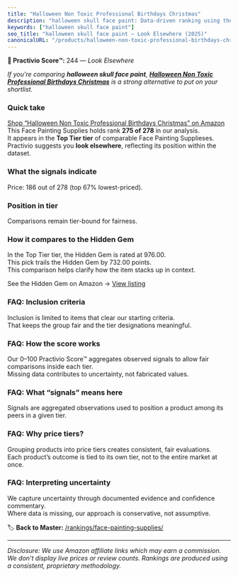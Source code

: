 ```yaml
---
title: "Halloween Non Toxic Professional Birthdays Christmas"
description: "halloween skull face paint: Data-driven ranking using the Practivio Score™. Positioned by quality, value, demand, findability, momentum."
keywords: ["halloween skull face paint"]
seo_title: "halloween skull face paint — Look Elsewhere (2025)"
canonicalURL: "/products/halloween-non-toxic-professional-birthdays-christmas-B0F99KD5FK/"
---
```


**🚫 Practivio Score™:** 244 — _Look Elsewhere_


*If you're comparing **halloween skull face paint**, **[Halloween Non Toxic Professional Birthdays Christmas](https://www.amazon.com/dp/B0F99KD5FK?tag=practivio-20)** is a strong alternative to put on your shortlist.*
### Quick take
[Shop “Halloween Non Toxic Professional Birthdays Christmas” on Amazon](https://www.amazon.com/dp/B0F99KD5FK?tag=practivio-20)
This Face Painting Supplies holds rank **275 of 278** in our analysis.  
It appears in the **Top Tier tier** of comparable Face Painting Supplieses.  
Practivio suggests you **look elsewhere**, reflecting its position within the dataset.

### What the signals indicate
Price: 186 out of 278 (top 67% lowest-priced).  

### Position in tier
Comparisons remain tier-bound for fairness.

### How it compares to the Hidden Gem
In the Top Tier tier, the Hidden Gem is rated at 976.00.  
This pick trails the Hidden Gem by 732.00 points.  
This comparison helps clarify how the item stacks up in context.  

See the Hidden Gem on Amazon → [View listing](https://www.amazon.com/dp/B00IWESI8W?tag=practivio-20)

### FAQ: Inclusion criteria
Inclusion is limited to items that clear our starting criteria.  
That keeps the group fair and the tier designations meaningful.

### FAQ: How the score works
Our 0–100 Practivio Score™ aggregates observed signals to allow fair comparisons inside each tier.  
Missing data contributes to uncertainty, not fabricated values.

### FAQ: What “signals” means here
Signals are aggregated observations used to position a product among its peers in a given tier.

### FAQ: Why price tiers?
Grouping products into price tiers creates consistent, fair evaluations.  
Each product’s outcome is tied to its own tier, not to the entire market at once.

### FAQ: Interpreting uncertainty
We capture uncertainty through documented evidence and confidence commentary.  
Where data is missing, our approach is conservative, not assumptive.


🏷️ **Back to Master:** [/rankings/face-painting-supplies/](/rankings/face-painting-supplies/)

---
_Disclosure: We use Amazon affiliate links which may earn a commission. We don’t display live prices or review counts. Rankings are produced using a consistent, proprietary methodology._
